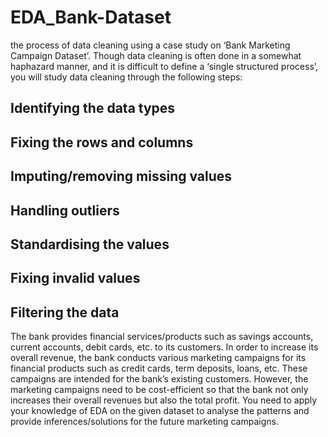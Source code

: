 # EDA_Bank-Dataset
the process of data cleaning using a case study on ‘Bank Marketing Campaign Dataset’. Though data cleaning is often done in a somewhat haphazard manner, and it is difficult to define a ‘single structured process’, you will study data cleaning through the following steps:

## Identifying the data types

## Fixing the rows and columns

## Imputing/removing missing values

## Handling outliers

## Standardising the values

## Fixing invalid values

## Filtering the data
  The bank provides financial services/products such as savings accounts, current accounts, debit cards, etc. to its customers. In order to increase its overall revenue, the bank conducts various marketing campaigns for its financial products such as credit cards, term deposits, loans, etc. These campaigns are intended for the bank’s existing customers. However, the marketing campaigns need to be cost-efficient so that the bank not only increases their overall revenues but also the total profit. You need to apply your knowledge of EDA on the given dataset to analyse the patterns and provide inferences/solutions for the future marketing campaigns.
